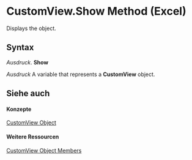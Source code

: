 
# CustomView.Show Method (Excel)

Displays the object.


## Syntax

 _Ausdruck_. **Show**

 _Ausdruck_ A variable that represents a **CustomView** object.


## Siehe auch


#### Konzepte


[CustomView Object](e16b1920-faeb-62d4-4d27-59745c4f5355.md)
#### Weitere Ressourcen


[CustomView Object Members](http://msdn.microsoft.com/library/09dae79a-9c56-48ad-e3b9-d2e058467233%28Office.15%29.aspx)